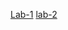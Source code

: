 [Lab-1](https://github.com/HarshanBathini/harshan1559-AIMl/blob/main/AIML%20LAB%20%20-1.ipynb)
[lab-2](https://github.com/HarshanBathini/harshan1559-AIMl/blob/main/AIML%20LAB-2.ipynb)



